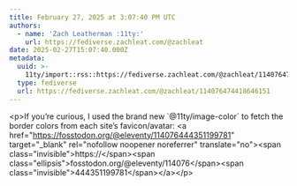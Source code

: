 ```yaml
---
title: February 27, 2025 at 3:07:40 PM UTC
authors:
  - name: 'Zach Leatherman :11ty:'
    url: https://fediverse.zachleat.com/@zachleat
date: 2025-02-27T15:07:40.000Z
metadata:
  uuid: >-
    11ty/import::rss::https://fediverse.zachleat.com/@zachleat/114076474418646151
  type: fediverse
  url: https://fediverse.zachleat.com/@zachleat/114076474418646151
---
```

\<p>If you’re curious, I used the brand new \`@11ty/image-color\` to fetch the border colors from each site’s favicon/avatar: \<a href="https://fosstodon.org/@eleventy/114076444351199781" target="\_blank" rel="nofollow noopener noreferrer" translate="no">\<span class="invisible">https://\</span>\<span class="ellipsis">fosstodon.org/@eleventy/114076\</span>\<span class="invisible">444351199781\</span>\</a>\</p>